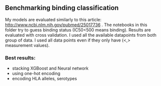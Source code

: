 ## Benchmarking binding classification

My models are evaluated similarly to this article: http://www.ncbi.nlm.nih.gov/pubmed/25017736 .
The notebooks in this folder try to guess binding status (IC50<500 means binding).
Results are evaluated with cross validation.
I used all the available datapoints from both group of data. 
I used all data points even if they only have (<,> measurement values).

### Best results:
- stacking XGBoost and Neural network
- using one-hot encoding
- encoding HLA alleles, serotypes

